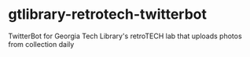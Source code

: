 # gtlibrary-retrotech-twitterbot
TwitterBot for Georgia Tech Library's retroTECH lab that uploads photos from collection daily

